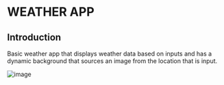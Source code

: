# WEATHER APP

## Introduction
Basic weather app that displays weather data based on inputs and has a dynamic background that sources an image from the location that is input.

![image](https://user-images.githubusercontent.com/67225703/184524101-755ba20b-7e67-459b-bc15-90f9914fe09b.png)
